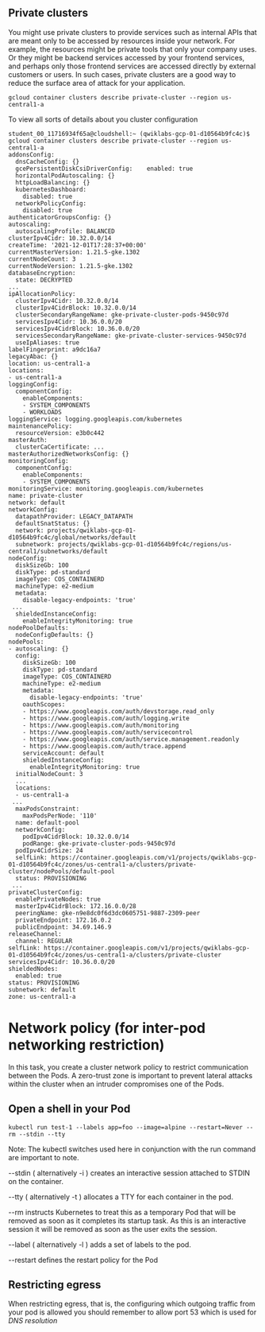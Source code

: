 ## Private clusters
You might use private clusters to provide services such as internal APIs that are meant only to be accessed by resources inside your network. For example, the resources might be private tools that only your company uses. Or they might be backend services accessed by your frontend services, and perhaps only those frontend services are accessed directly by external customers or users. In such cases, private clusters are a good way to reduce the surface area of attack for your application.

```
gcloud container clusters describe private-cluster --region us-central1-a
``` 

To view all sorts of details about you cluster configuration

```
student_00_11716934f65a@cloudshell:~ (qwiklabs-gcp-01-d10564b9fc4c)$ gcloud container clusters describe private-cluster --region us-central1-a
addonsConfig:
  dnsCacheConfig: {}
  gcePersistentDiskCsiDriverConfig:    enabled: true
  horizontalPodAutoscaling: {}
  httpLoadBalancing: {}
  kubernetesDashboard:
    disabled: true
  networkPolicyConfig:
    disabled: true
authenticatorGroupsConfig: {}
autoscaling:
  autoscalingProfile: BALANCED
clusterIpv4Cidr: 10.32.0.0/14
createTime: '2021-12-01T17:28:37+00:00'
currentMasterVersion: 1.21.5-gke.1302
currentNodeCount: 3
currentNodeVersion: 1.21.5-gke.1302
databaseEncryption:
  state: DECRYPTED
...
ipAllocationPolicy:
  clusterIpv4Cidr: 10.32.0.0/14
  clusterIpv4CidrBlock: 10.32.0.0/14
  clusterSecondaryRangeName: gke-private-cluster-pods-9450c97d
  servicesIpv4Cidr: 10.36.0.0/20
  servicesIpv4CidrBlock: 10.36.0.0/20
  servicesSecondaryRangeName: gke-private-cluster-services-9450c97d
  useIpAliases: true
labelFingerprint: a9dc16a7
legacyAbac: {}
location: us-central1-a
locations:
- us-central1-a
loggingConfig:
  componentConfig:
    enableComponents:
    - SYSTEM_COMPONENTS
    - WORKLOADS
loggingService: logging.googleapis.com/kubernetes
maintenancePolicy:
  resourceVersion: e3b0c442
masterAuth:
  clusterCaCertificate: ...
masterAuthorizedNetworksConfig: {}
monitoringConfig:
  componentConfig:
    enableComponents:
    - SYSTEM_COMPONENTS
monitoringService: monitoring.googleapis.com/kubernetes
name: private-cluster
network: default
networkConfig:
  datapathProvider: LEGACY_DATAPATH
  defaultSnatStatus: {}
  network: projects/qwiklabs-gcp-01-d10564b9fc4c/global/networks/default
  subnetwork: projects/qwiklabs-gcp-01-d10564b9fc4c/regions/us-central1/subnetworks/default
nodeConfig:
  diskSizeGb: 100
  diskType: pd-standard
  imageType: COS_CONTAINERD
  machineType: e2-medium
  metadata:
    disable-legacy-endpoints: 'true'
 ...
  shieldedInstanceConfig:
    enableIntegrityMonitoring: true
nodePoolDefaults:
  nodeConfigDefaults: {}
nodePools:
- autoscaling: {}
  config:
    diskSizeGb: 100
    diskType: pd-standard
    imageType: COS_CONTAINERD
    machineType: e2-medium
    metadata:
      disable-legacy-endpoints: 'true'
    oauthScopes:
    - https://www.googleapis.com/auth/devstorage.read_only
    - https://www.googleapis.com/auth/logging.write
    - https://www.googleapis.com/auth/monitoring
    - https://www.googleapis.com/auth/servicecontrol
    - https://www.googleapis.com/auth/service.management.readonly
    - https://www.googleapis.com/auth/trace.append
    serviceAccount: default
    shieldedInstanceConfig:
      enableIntegrityMonitoring: true
  initialNodeCount: 3
  ...
  locations:
  - us-central1-a
 ...
  maxPodsConstraint:
    maxPodsPerNode: '110'
  name: default-pool
  networkConfig:
    podIpv4CidrBlock: 10.32.0.0/14
    podRange: gke-private-cluster-pods-9450c97d
  podIpv4CidrSize: 24
  selfLink: https://container.googleapis.com/v1/projects/qwiklabs-gcp-01-d10564b9fc4c/zones/us-central1-a/clusters/private-cluster/nodePools/default-pool
  status: PROVISIONING
 ...
privateClusterConfig:
  enablePrivateNodes: true
  masterIpv4CidrBlock: 172.16.0.0/28
  peeringName: gke-n9e8dc0f6d3dc0605751-9887-2309-peer
  privateEndpoint: 172.16.0.2
  publicEndpoint: 34.69.146.9
releaseChannel:
  channel: REGULAR
selfLink: https://container.googleapis.com/v1/projects/qwiklabs-gcp-01-d10564b9fc4c/zones/us-central1-a/clusters/private-cluster
servicesIpv4Cidr: 10.36.0.0/20
shieldedNodes:
  enabled: true
status: PROVISIONING
subnetwork: default
zone: us-central1-a
```

# Network policy (for inter-pod networking restriction)
In this task, you create a cluster network policy to restrict communication between the Pods. A zero-trust zone is important to prevent lateral attacks within the cluster when an intruder compromises one of the Pods.

## Open a shell in your Pod
```
kubectl run test-1 --labels app=foo --image=alpine --restart=Never --rm --stdin --tty
```

Note: The kubectl switches used here in conjunction with the run command are important to note.

--stdin ( alternatively -i ) creates an interactive session attached to STDIN on the container.

--tty ( alternatively -t ) allocates a TTY for each container in the pod.

--rm instructs Kubernetes to treat this as a temporary Pod that will be removed as soon as it completes its startup task. As this is an interactive session it will be removed as soon as the user exits the session.

--label ( alternatively -l ) adds a set of labels to the pod.

--restart defines the restart policy for the Pod

  ## Restricting egress 
When restricting egress, that is, the configuring which outgoing traffic from your pod is allowed you should remember to 
allow port 53 which is used for *DNS resolution*
